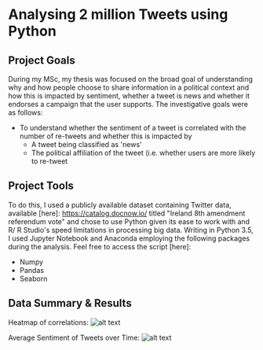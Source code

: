 # Analysing 2 million Tweets using Python 

## Project Goals 
During my MSc, my thesis was focused on the broad goal of understanding why and how people choose to share information in a political context and how this is impacted by sentiment, whether a tweet is news and whether it endorses a campaign that the user supports. The investigative goals were as follows:
* To understand whether the sentiment of a tweet is correlated with the number of re-tweets and whether this is impacted by
    * A tweet being classified as 'news'  
    * The political affiliation of the tweet (i.e. whether users are more likely to re-tweet 

## Project Tools 
To do this, I used a publicly available dataset containing Twitter data, available [here]: https://catalog.docnow.io/ titled "Ireland 8th amendment referendum vote" and chose to use Python given its ease to work with and R/ R Studio's speed limitations in processing big data. Writing in Python 3.5, I used Jupyter Notebook and Anaconda employing the following packages during the analysis. Feel free to access the script [here]:  

* Numpy 
* Pandas 
* Seaborn

## Data Summary & Results 

Heatmap of correlations: 
![alt text](https://github.com/trisharjani/python/blob/master/images/network%20mapping.jpg "Network Visualisation")

Average Sentiment of Tweets over Time: 
![alt text](https://github.com/trisharjani/python/blob/master/images/sentiment_over_time.jpg "Sentiment over Time")


